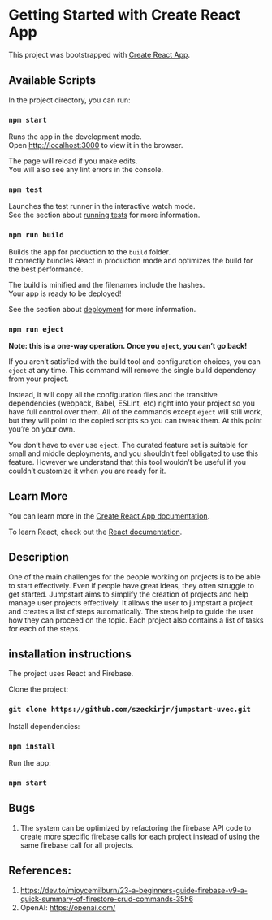 
# Getting Started with Create React App

This project was bootstrapped with [Create React App](https://github.com/facebook/create-react-app).

## Available Scripts

In the project directory, you can run:

### `npm start`

Runs the app in the development mode.\
Open [http://localhost:3000](http://localhost:3000) to view it in the browser.

The page will reload if you make edits.\
You will also see any lint errors in the console.

### `npm test`

Launches the test runner in the interactive watch mode.\
See the section about [running tests](https://facebook.github.io/create-react-app/docs/running-tests) for more information.

### `npm run build`

Builds the app for production to the `build` folder.\
It correctly bundles React in production mode and optimizes the build for the best performance.

The build is minified and the filenames include the hashes.\
Your app is ready to be deployed!

See the section about [deployment](https://facebook.github.io/create-react-app/docs/deployment) for more information.

### `npm run eject`

**Note: this is a one-way operation. Once you `eject`, you can’t go back!**

If you aren’t satisfied with the build tool and configuration choices, you can `eject` at any time. This command will remove the single build dependency from your project.

Instead, it will copy all the configuration files and the transitive dependencies (webpack, Babel, ESLint, etc) right into your project so you have full control over them. All of the commands except `eject` will still work, but they will point to the copied scripts so you can tweak them. At this point you’re on your own.

You don’t have to ever use `eject`. The curated feature set is suitable for small and middle deployments, and you shouldn’t feel obligated to use this feature. However we understand that this tool wouldn’t be useful if you couldn’t customize it when you are ready for it.

## Learn More

You can learn more in the [Create React App documentation](https://facebook.github.io/create-react-app/docs/getting-started).

To learn React, check out the [React documentation](https://reactjs.org/).



## Description

One of the main challenges for the people working on projects is to be able to start effectively. Even if people have great ideas, they often struggle to get started. Jumpstart aims to simplify the creation of projects and help manage user projects effectively. It allows the user to jumpstart a project and creates a list of steps automatically. The steps help to guide the user how they can proceed on the topic. Each project also contains a list of tasks for each of the steps. 



## installation instructions

The project uses React and Firebase. 

Clone the project:

### `git clone https://github.com/szeckirjr/jumpstart-uvec.git`

Install dependencies:

### `npm install`

Run the app:

### `npm start`



## Bugs

1. The system can be optimized by refactoring the firebase API code to create more specific firebase calls for each project instead of
using the same firebase call for all projects.

## References:

1. https://dev.to/mjoycemilburn/23-a-beginners-guide-firebase-v9-a-quick-summary-of-firestore-crud-commands-35h6
2. OpenAI: https://openai.com/

